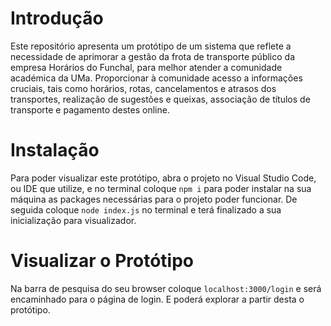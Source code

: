 # Introdução
Este repositório apresenta um protótipo de um sistema que reflete a necessidade de aprimorar a gestão da frota de transporte público da empresa Horários do Funchal, para melhor atender a comunidade académica da UMa.
Proporcionar à comunidade acesso a informações cruciais, tais como horários, rotas, cancelamentos e atrasos dos transportes, realização de sugestões e queixas, associação de títulos de transporte e pagamento destes online.

# Instalação 
Para poder visualizar este protótipo, abra o projeto no Visual Studio Code, ou IDE que utilize, e no terminal coloque
```npm i``` para poder instalar na sua máquina as packages necessárias para o projeto poder funcionar. De seguida coloque
```node index.js``` no terminal e terá finalizado a sua inicialização para visualizador.


# Visualizar o Protótipo
Na barra de pesquisa do seu browser coloque ```localhost:3000/login``` e será encaminhado para o página de login. E poderá explorar a partir desta o protótipo.


